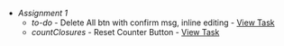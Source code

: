 
- *Assignment 1*  
  - *to-do* - Delete All btn with confirm msg, inline editing - [View Task](to-do/README.md)  
  - *countClosures* - Reset Counter Button - [View Task](countClosures/)
